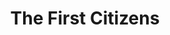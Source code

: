 ---
pid: CH477
title: The First Citizens
location_transcription: Wissahickon Park
zipcode: '18901'
outside_phl: 'Doylestown PA '
neighborhood: 
age: '63'
age_range: 60-69
instagram: 
image_file_name: CH_477.jpg
proposal_transcription: Ancient animals common to Philadelphia Area, e.g. giant beaver.
topic: 
topic_summary: 
type: 
keywords_other: 
credit: 
image_labels: 
twitter: 
facebook: 
permalink: "/monuments/ch477/"
layout: item-page
---